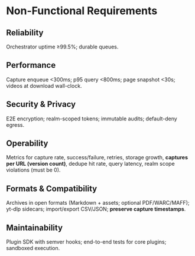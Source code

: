 # Non-Functional Requirements

## Reliability
Orchestrator uptime ≥99.5%; durable queues.

## Performance
Capture enqueue <300ms; p95 query <800ms; page snapshot <30s; videos at download wall-clock.

## Security & Privacy
E2E encryption; realm-scoped tokens; immutable audits; default-deny egress.

## Operability
Metrics for capture rate, success/failure, retries, storage growth, **captures per URL (version count)**, dedupe hit rate, query latency, realm scope violations (must be 0).

## Formats & Compatibility
Archives in open formats (Markdown + assets; optional PDF/WARC/MAFF); yt-dlp sidecars; import/export CSV/JSON; **preserve capture timestamps**.

## Maintainability
Plugin SDK with semver hooks; end-to-end tests for core plugins; sandboxed execution.
